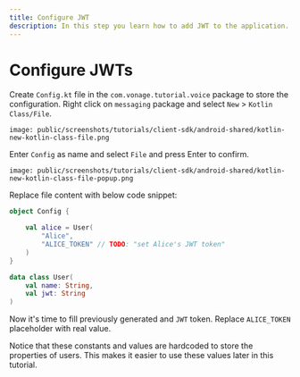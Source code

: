 ```yaml
---
title: Configure JWT
description: In this step you learn how to add JWT to the application.
---
```


# Configure JWTs

Create `Config.kt` file in the `com.vonage.tutorial.voice` package to store the configuration. Right click on `messaging` package and select `New` > `Kotlin Class/File`. 

```screenshot
image: public/screenshots/tutorials/client-sdk/android-shared/kotlin-new-kotlin-class-file.png
```

Enter `Config` as name and select `File` and press Enter to confirm.

```screenshot
image: public/screenshots/tutorials/client-sdk/android-shared/kotlin-new-kotlin-class-file-popup.png
```

Replace file content with below code snippet:

```kotlin
object Config {

    val alice = User(
        "Alice",
        "ALICE_TOKEN" // TODO: "set Alice's JWT token"
    )
}

data class User(
    val name: String,
    val jwt: String
)
```

Now it's time to fill previously generated and `JWT` token. Replace `ALICE_TOKEN` placeholder with real value.

Notice that these constants and values are hardcoded to store the properties of users. This makes it easier to use these values later in this tutorial.
